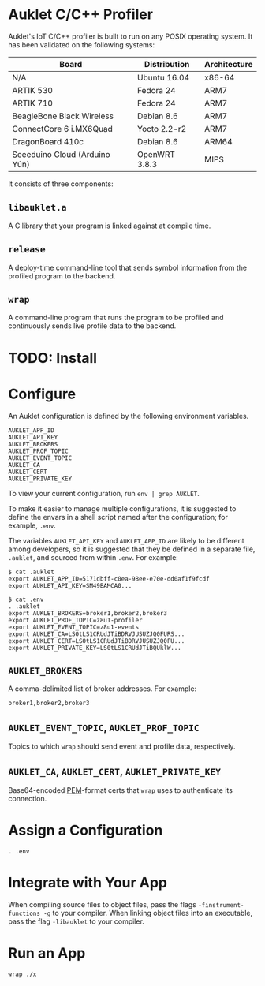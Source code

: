 # Auklet C/C++ Profiler

Auklet's IoT C/C++ profiler is built to run on any POSIX operating system. It
has been validated on the following systems:

Board                         | Distribution  | Architecture
------------------------------|---------------|-------------
N/A                           | Ubuntu 16.04  | x86-64
ARTIK 530                     | Fedora 24     | ARM7
ARTIK 710                     | Fedora 24     | ARM7
BeagleBone Black Wireless     | Debian 8.6    | ARM7
ConnectCore 6 i.MX6Quad       | Yocto 2.2-r2  | ARM7
DragonBoard 410c              | Debian 8.6    | ARM64
Seeeduino Cloud (Arduino Yún) | OpenWRT 3.8.3 | MIPS

It consists of three components:

## `libauklet.a`

A C library that your program is linked against at compile time.

## `release`

A deploy-time command-line tool that sends symbol information from the profiled
program to the backend.

## `wrap`

A command-line program that runs the program to be profiled and continuously
sends live profile data to the backend.

# TODO: Install

# Configure

An Auklet configuration is defined by the following environment variables.

	AUKLET_APP_ID
	AUKLET_API_KEY
	AUKLET_BROKERS
	AUKLET_PROF_TOPIC
	AUKLET_EVENT_TOPIC
	AUKLET_CA
	AUKLET_CERT
	AUKLET_PRIVATE_KEY

To view your current configuration, run `env | grep AUKLET`.

To make it easier to manage multiple configurations, it is suggested to define
the envars in a shell script named after the configuration; for example,
`.env`.

The variables `AUKLET_API_KEY` and `AUKLET_APP_ID` are likely to be different
among developers, so it is suggested that they be defined in a separate
file, `.auklet`, and sourced from within `.env`. For example:

	$ cat .auklet
	export AUKLET_APP_ID=5171dbff-c0ea-98ee-e70e-dd0af1f9fcdf
	export AUKLET_API_KEY=SM49BAMCA0...

	$ cat .env
	. .auklet
	export AUKLET_BROKERS=broker1,broker2,broker3
	export AUKLET_PROF_TOPIC=z8u1-profiler
	export AUKLET_EVENT_TOPIC=z8u1-events
	export AUKLET_CA=LS0tLS1CRUdJTiBDRVJUSUZJQ0FURS...
	export AUKLET_CERT=LS0tLS1CRUdJTiBDRVJUSUZJQ0FU...
	export AUKLET_PRIVATE_KEY=LS0tLS1CRUdJTiBQUklW...

## `AUKLET_BROKERS`

A comma-delimited list of broker addresses. For example:

	broker1,broker2,broker3

## `AUKLET_EVENT_TOPIC`, `AUKLET_PROF_TOPIC`

Topics to which `wrap` should send event and profile data, respectively.

## `AUKLET_CA`, `AUKLET_CERT`, `AUKLET_PRIVATE_KEY`

Base64-encoded [PEM][pem]-format certs that `wrap` uses to authenticate its
connection.

[pem]: https://en.wikipedia.org/wiki/Privacy-enhanced_Electronic_Mail

# Assign a Configuration

	. .env

# Integrate with Your App

When compiling source files to object files, pass the flags
`-finstrument-functions -g` to your compiler.  When linking object files into an
executable, pass the flag `-libauklet` to your compiler.

# Run an App

	wrap ./x

